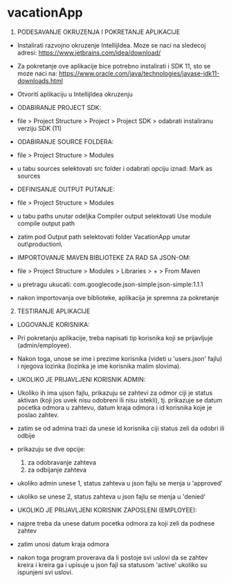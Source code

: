 # vacationApp


1. PODESAVANJE OKRUZENJA I POKRETANJE APLIKACIJE


- Instalirati razvojno okruzenje IntellijIdea. Moze se naci na sledecoj adresi:  https://www.jetbrains.com/idea/download/
- Za pokretanje ove aplikacije bice potrebno instalirati i SDK 11, sto se moze naci na: https://www.oracle.com/java/technologies/javase-jdk11-downloads.html
- Otvoriti aplikaciju u IntellijIdea okruzenju


- ODABIRANJE PROJECT SDK:
- file > Project Structure > Project > Project SDK > odabrati instaliranu verziju SDK (11)

- ODABIRANJE SOURCE FOLDERA:
- file > Project Structure > Modules
- u tabu sources selektovati src folder i odabrati opciju iznad: Mark as sources


- DEFINISANJE OUTPUT PUTANJE:
- file > Project Structure > Modules
- u tabu paths unutar odeljka Compiler output selektovati Use module compile output path
- zatim pod Output path selektovati folder VacationApp unutar out\production\

- IMPORTOVANJE MAVEN BIBLIOTEKE ZA RAD SA JSON-OM:
- file > Project Structure > Modules > Libraries > + > From Maven
- u pretragu ukucati:  com.googlecode.json-simple:json-simple:1.1.1
- nakon importovanja ove biblioteke, aplikacija je spremna za pokretanje




2. TESTIRANJE APLIKACIJE


- LOGOVANJE KORISNIKA:
- Pri pokretanju aplikacije, treba napisati tip korisnika koji se prijavljuje (admin/employee).
- Nakon toga, unose se ime i prezime korisnika (videti u 'users.json' fajlu) i njegova lozinka (lozinka je ime korisnika malim slovima).


- UKOLIKO JE PRIJAVLJENI KORISNIK ADMIN:
- Ukoliko ih ima ujson fajlu, prikazuju se zahtevi za odmor ciji je status aktivan (koji jos uvek nisu odobreni ili nisu istekli), tj. prikazuje se datum pocetka odmora
u zahtevu, datum kraja odmora i id korisnika koje je poslao zahtev.
- zatim se od admina trazi da unese id korisnika ciji status zeli da odobri ili odbije
- prikazuju se dve opcije: 
  1. za odobravanje zahteva
  2. za odbijanje zahteva
- ukoliko admin unese 1, status zahteva u json fajlu se menja u 'approved'
- ukoliko se unese 2, status zahteva u json fajlu se menja u 'denied'


- UKOLIKO JE PRIJAVLJENI KORISNIK ZAPOSLENI (EMPLOYEE):
- najpre treba da unese datum pocetka odmora za koji zeli da podnese zahtev
- zatim unosi datum kraja odmora
- nakon toga program proverava da li postoje svi uslovi da se zahtev kreira i kreira ga i upisuje u json fajl sa statusom 'active' ukoliko
 su ispunjeni svi uslovi.
